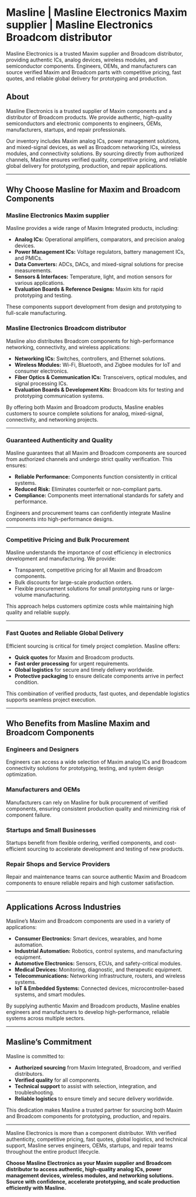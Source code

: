 # Masline | Masline Electronics Maxim supplier | Masline Electronics Broadcom distributor
Masline Electronics is a trusted Maxim supplier and Broadcom distributor, providing authentic ICs, analog devices, wireless modules, and semiconductor components. Engineers, OEMs, and manufacturers can source verified Maxim and Broadcom parts with competitive pricing, fast quotes, and reliable global delivery for prototyping and production.

## About 
Masline Electronics is a trusted supplier of Maxim components and a distributor of Broadcom products. We provide authentic, high-quality semiconductors and electronic components to engineers, OEMs, manufacturers, startups, and repair professionals.  

Our inventory includes Maxim analog ICs, power management solutions, and mixed-signal devices, as well as Broadcom networking ICs, wireless modules, and connectivity solutions. By sourcing directly from authorized channels, Masline ensures verified quality, competitive pricing, and reliable global delivery for prototyping, production, and repair applications.  

---

## Why Choose Masline for Maxim and Broadcom Components  

### Masline Electronics Maxim supplier  
Masline provides a wide range of Maxim Integrated products, including:  
- **Analog ICs:** Operational amplifiers, comparators, and precision analog devices.  
- **Power Management ICs:** Voltage regulators, battery management ICs, and PMICs.  
- **Data Converters:** ADCs, DACs, and mixed-signal solutions for precise measurements.  
- **Sensors & Interfaces:** Temperature, light, and motion sensors for various applications.  
- **Evaluation Boards & Reference Designs:** Maxim kits for rapid prototyping and testing.  

These components support development from design and prototyping to full-scale manufacturing.  

### Masline Electronics Broadcom distributor
Masline also distributes Broadcom components for high-performance networking, connectivity, and wireless applications:  
- **Networking ICs:** Switches, controllers, and Ethernet solutions.  
- **Wireless Modules:** Wi-Fi, Bluetooth, and Zigbee modules for IoT and consumer electronics.  
- **Fiber Optics & Communication ICs:** Transceivers, optical modules, and signal processing ICs.  
- **Evaluation Boards & Development Kits:** Broadcom kits for testing and prototyping communication systems.  

By offering both Maxim and Broadcom products, Masline enables customers to source complete solutions for analog, mixed-signal, connectivity, and networking projects.  

---

### Guaranteed Authenticity and Quality  
Masline guarantees that all Maxim and Broadcom components are sourced from authorized channels and undergo strict quality verification. This ensures:  
- **Reliable Performance:** Components function consistently in critical systems.  
- **Reduced Risk:** Eliminates counterfeit or non-compliant parts.  
- **Compliance:** Components meet international standards for safety and performance.  

Engineers and procurement teams can confidently integrate Masline components into high-performance designs.  

---

### Competitive Pricing and Bulk Procurement  
Masline understands the importance of cost efficiency in electronics development and manufacturing. We provide:  
- Transparent, competitive pricing for all Maxim and Broadcom components.  
- Bulk discounts for large-scale production orders.  
- Flexible procurement solutions for small prototyping runs or large-volume manufacturing.  

This approach helps customers optimize costs while maintaining high quality and reliable supply.  

---

### Fast Quotes and Reliable Global Delivery  
Efficient sourcing is critical for timely project completion. Masline offers:  
- **Quick quotes** for Maxim and Broadcom products.  
- **Fast order processing** for urgent requirements.  
- **Global logistics** for secure and timely delivery worldwide.  
- **Protective packaging** to ensure delicate components arrive in perfect condition.  

This combination of verified products, fast quotes, and dependable logistics supports seamless project execution.  

---

## Who Benefits from Masline Maxim and Broadcom Components  

### Engineers and Designers  
Engineers can access a wide selection of Maxim analog ICs and Broadcom connectivity solutions for prototyping, testing, and system design optimization.  

### Manufacturers and OEMs  
Manufacturers can rely on Masline for bulk procurement of verified components, ensuring consistent production quality and minimizing risk of component failure.  

### Startups and Small Businesses  
Startups benefit from flexible ordering, verified components, and cost-efficient sourcing to accelerate development and testing of new products.  

### Repair Shops and Service Providers  
Repair and maintenance teams can source authentic Maxim and Broadcom components to ensure reliable repairs and high customer satisfaction.  

---

## Applications Across Industries  

Masline’s Maxim and Broadcom components are used in a variety of applications:  
- **Consumer Electronics:** Smart devices, wearables, and home automation.  
- **Industrial Automation:** Robotics, control systems, and manufacturing equipment.  
- **Automotive Electronics:** Sensors, ECUs, and safety-critical modules.  
- **Medical Devices:** Monitoring, diagnostic, and therapeutic equipment.  
- **Telecommunications:** Networking infrastructure, routers, and wireless systems.  
- **IoT & Embedded Systems:** Connected devices, microcontroller-based systems, and smart modules.  

By supplying authentic Maxim and Broadcom products, Masline enables engineers and manufacturers to develop high-performance, reliable systems across multiple sectors.  

---

## Masline’s Commitment  

Masline is committed to:  
- **Authorized sourcing** from Maxim Integrated, Broadcom, and verified distributors.  
- **Verified quality** for all components.  
- **Technical support** to assist with selection, integration, and troubleshooting.  
- **Reliable logistics** to ensure timely and secure delivery worldwide.  

This dedication makes Masline a trusted partner for sourcing both Maxim and Broadcom components for prototyping, production, and repairs.  

---

Masline Electronics is more than a component distributor. With verified authenticity, competitive pricing, fast quotes, global logistics, and technical support, Masline serves engineers, OEMs, startups, and repair teams throughout the entire product lifecycle.  

**Choose Masline Electronics as your Maxim supplier and Broadcom distributor to access authentic, high-quality analog ICs, power management devices, wireless modules, and networking solutions. Source with confidence, accelerate prototyping, and scale production efficiently with Masline.**
